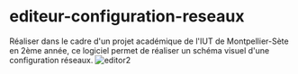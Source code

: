# editeur-configuration-reseaux
Réaliser dans le cadre d'un projet académique de l'IUT de Montpellier-Sète en 2ème année, ce logiciel permet de réaliser un schéma visuel d'une configuration réseaux.
![editor2](https://user-images.githubusercontent.com/60384986/172023271-9526f369-f649-415f-90ca-54c8c7daeca5.PNG)
